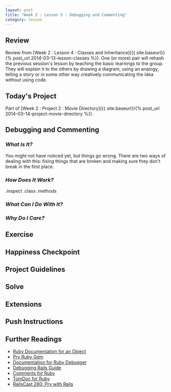 ```yaml
---
layout: post
title: "Week 2 : Lesson 5 : Debugging and Commenting"
category: lesson
---
```


## Review

Review from [Week 2 : Lesson 4 : Classes and Inheritance]({{ site.baseurl}}{% post_url 2014-03-13-lesson-classes %}).  One (or more) pair will rehash the previous session's lesson by teaching the basic learnings to the group.  They will explain it to the others by drawing a diagram, using an analogy, telling a story or in some other way creatively communicating the idea without using code.

## Today's Project<a name="todays-project"></a>

Part of [Week 2 : Project 2 : Movie Directory]({{ site.baseurl}}{% post_url 2014-03-14-project-movie-directory %}).

## Debugging and Commenting

### _What Is It?_

You might not have noticed yet, but things go wrong.  There are two ways of dealing with this: fixing things that are broken and making sure they don't break in the first place.

### _How Does It Work?_

.inspect
.class
.methods

### _What Can I Do With It?_

### _Why Do I Care?_

## Exercise

## Happiness Checkpoint

## Project Guidelines

## Solve

## Extensions

## Push Instructions

## Further Readings

* [Ruby Documentation for an Object](http://ruby-doc.org/core-2.1.0/Object.html)
* [Pry Ruby Gem](http://pryrepl.org/)
* [Documentation for Ruby Debugger](http://ruby-doc.org/stdlib-2.0.0/libdoc/debug/rdoc/DEBUGGER__.html)
* [Debugging Rails Guide](http://guides.rubyonrails.org/debugging_rails_applications.html)
* [Comments for Ruby](http://ruby.about.com/od/rubyfeatures/a/comment.htm)
* [TomDoc for Ruby](http://tomdoc.org/)
* [RailsCast 280: Pry with Rails](http://railscasts.com/episodes/280-pry-with-rails)